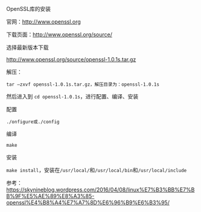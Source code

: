 OpenSSL库的安装

官网：http://www.openssl.org

下载页面：http://www.openssl.org/source/

选择最新版本下载

<http://www.openssl.org/source/openssl-1.0.1s.tar.gz>

解压：

`tar –zxvf openssl-1.0.1s.tar.gz，解压目录为：openssl-1.0.1s`

然后进入到 `cd openssl-1.0.1s`，进行配置、编译、安装

配置

`./onfigure或./config`

编译

`make`

安装

`make install`，安装在`/usr/local/`和`/usr/local/bin`和`/usr/local/include`

参考：https://skynineblog.wordpress.com/2016/04/08/linux%E7%B3%BB%E7%BB%9F%E5%AE%89%E8%A3%85-openssl%E4%B8%A4%E7%A7%8D%E6%96%B9%E6%B3%95/
